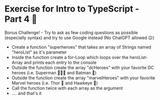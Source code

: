 # Exercise for Intro to TypeScript - Part 4 🤯

Bonus Challenge! - Try to ask as few coding questions as possible (especially syntax) and try to use Google instead (No ChatGPT allowed 😉)

- Create a function "superheroes" that takes an array of Strings named "heroList" as it's parameter
- Inside the function create a for-Loop which loops over the heroList-Array and prints each entry to the console
- Outside the function create the array "dcHeroes" with your favorite DC heroes (i.e. Superman 🦸🏻‍♂️ and Batman 🦇)
- Outside the function create the array "marvelHeroes" with your favorite Marvel heroes (i.e. Thor 🔨 and Hawkeye 🏹)
- Call the function twice with each array as the argument
- .... and that's it 
